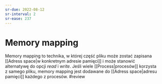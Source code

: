 ```yaml
---
sr-due: 2022-08-12
sr-interval: 2
sr-ease: 237
---
```


# Memory mapping
Memory mapping to technika, w której część pliku może zostać zapisana [[Adress space|w konkretnym adresie pamięci]] i może stanowić alternatywę do opcji *read* i *write*. Jeśli wiele [[Process|procesów]] korzysta z samego pliku, memory mapping jest dodawane do [[Adress space|adresu pamięci]] każdego z procesów.
#review